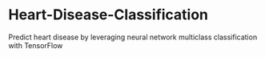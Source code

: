 # Heart-Disease-Classification
Predict heart disease by leveraging neural network multiclass classification with TensorFlow
